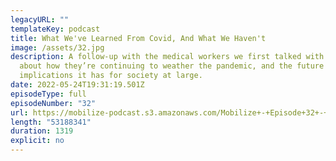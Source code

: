 ```yaml
---
legacyURL: ""
templateKey: podcast
title: What We've Learned From Covid, And What We Haven't
image: /assets/32.jpg
description: A follow-up with the medical workers we first talked with in 2020
  about how they’re continuing to weather the pandemic, and the future
  implications it has for society at large.
date: 2022-05-24T19:31:19.501Z
episodeType: full
episodeNumber: "32"
url: https://mobilize-podcast.s3.amazonaws.com/Mobilize+-+Episode+32+-+What+We've+Learned+From+Covid%2C+And+What+We+Haven't.mp3
length: "53188341"
duration: 1319
explicit: no
---
```

